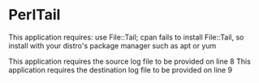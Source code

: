 # PerlTail
This application requires: use File::Tail;
cpan fails to install File::Tail, so install with your distro's package manager such as apt or yum

This application requires the source log file to be provided on line 8
This application requires the destination log file to be provided on line 9
